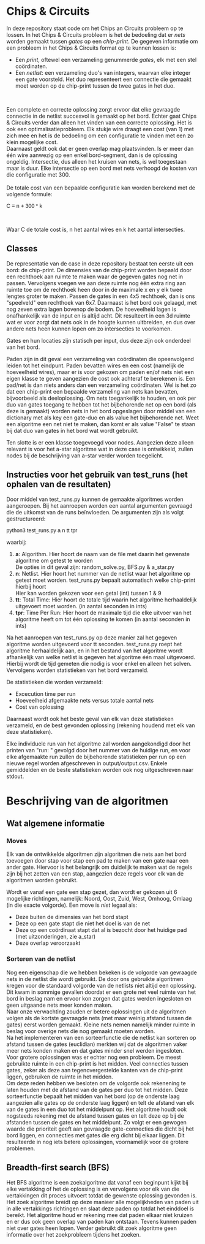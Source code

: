 
# Chips & Circuits 

In deze repository staat code om het Chips an Circuits probleem op te lossen. In het Chips & Circuits
probleem is het de bedoeling dat er <i>nets</i> worden gemaakt tussen <i>gates</i> op een <i>chip-print</i>.
De gegeven informatie om een probleem in het Chips & Circuits format op te kunnen lossen is:
<ul>
  <li>Een <i>print</i>, oftewel een verzameling genummerde <i>gates</i>, elk met een stel coördinaten.</li>
  <li>Een <i>netlist</i>: een verzameling duo's van integers, waarvan elke integer een gate voorsteld. Het duo
      representeert een connectie die gemaakt moet worden op de chip-print tussen de twee gates in het duo.</li>
</ul>

<br>

Een complete en correcte oplossing zorgt ervoor dat elke gevraagde connectie in de netlist succesvol is gemaakt
op het bord. Echter gaat Chips & Circuits verder dan alleen het vinden van een correcte oplossing. Het is ook
een optimalisatieprobleem. Elk stukje wire draagt een cost (van 1) met zich mee en het is de bedoeling om een
configuratie te vinden met een zo klein mogelijke cost.<br>
Daarnaast geldt ook dat er geen overlap mag plaatsvinden. Is er meer dan één wire aanwezig op een enkel bord-segment,
dan is de oplossing ongeldig. Intersectie, dus alleen het kruisen van nets, is wel toegestaan maar is duur. Elke
intersectie op een bord met nets verhoogd de kosten van die configuratie met 300.<br><br>
De totale cost van een bepaalde configuratie kan worden berekend met de volgende formule:<br>

<p style="font-family:arial">C = n + 300 * k<p><br>

Waar C de totale cost is, n het aantal wires en k het aantal intersecties.




## Classes

De representatie van de case in deze repository bestaat ten eerste uit een bord: de chip-print. De dimensies van de chip-print worden bepaald door een rechthoek aan ruimte te maken waar de gegeven gates nog net in passen. Vervolgens voegen we aan deze ruimte nog één extra ring aan ruimte toe om de rechthoek heen door in de maximale x en y elk twee lengtes groter te maken. Passen de gates in een 4x5 rechthoek, dan is ons "speelveld" een rechthoek van 6x7. Daarnaast is het bord ook gelaagd, met nog zeven extra lagen bovenop de bodem. De hoeveelheid lagen is onafhankelijk van de input en is altijd acht. Dit resulteert in een 3d ruimte wat er voor zorgt dat nets ook in de hoogte kunnen uitbreiden, en dus over andere nets heen kunnen lopen om zo intersecties te voorkomen. 
<br>

Gates en hun locaties zijn statisch per input, dus deze zijn ook onderdeel van het bord.
<br>

Paden zijn in dit geval een verzameling van coördinaten die opeenvolgend leiden tot het eindpunt. Paden bevatten wires en een cost (namelijk de hoeveelheid wires), maar er is voor gekozen om paden en/of nets niet een eigen klasse te geven aangezien de cost ook achteraf te berekenen is. Een pad/net is dan niets anders dan een verzameling coördinaten. Wel is het zo dat een chip-print een bepaalde verzameling van nets kan bevatten, bijvoorbeeld als deeloplossing. Om nets toegankelijk te houden, en ook per duo van gates toegang te hebben tot het bijbehorende net op een bord (als deze is gemaakt) worden nets in het bord opgeslagen door middel van een dictionary met als key een gate-duo en als value het bijbehorende net. Weet een algoritme een net niet te maken, dan komt er als value "False" te staan bij dat duo van gates in het bord wat wordt gebruikt.
<br>

Ten slotte is er een klasse toegevoegd voor nodes. Aangezien deze alleen relevant is voor het a-star algoritme wat in deze case is ontwikkeld, zullen nodes bij de beschrijving van a-star verder worden toegelicht.
<br>




## Instructies voor het gebruik van test_runs (het ophalen van de resultaten)

Door middel van test_runs.py kunnen de gemaakte algoritmes worden aangeroepen.
Bij het aanroepen worden een aantal argumenten gevraagd die de uitkomst van de runs beïnvloeden.
De argumenten zijn als volgt gestructureerd:

<p style="font-family:arial">python3 test_runs.py a n tt tpr<p>
waarbij:
<ol>
  <li><b>a</b>: Algorithm. Hier hoort de naam van de file met daarin het gewenste algoritme om getest te worden<br>
         De opties in dit geval zijn: random_solve.py, BFS.py & a_star.py
         </li>
  <li><b>n</b>: Netlist. Hier hoort het nummer van de netlist waar het algoritme op getest moet worden.
         test_runs.py bepaalt automatisch welke chip-print hierbij hoort<br>
         Hier kan worden gekozen voor een getal (int) tussen 1 & 9
         </li>
  <li><b>tt</b>: Total Time: Hier hoort de totale tijd waarin het algoritme herhaaldelijk uitgevoert moet worden.
                 (in aantal seconden in ints)</li>
  <li><b>tpr</b>: Time Per Run: Hier hoort de maximale tijd die elke uitvoer van het algoritme heeft om tot één 
                  oplossing te komen (in aantal seconden in ints)</li>
</ol>

Na het aanroepen van test_runs.py op deze manier zal het gegeven algoritme worden uitgevoerd voor tt seconden.
test_runs.py roept het algoritme herhaaldelijk aan, en in het bestand van het algoritme wordt afhankelijk van
welke netlist is gegeven het algoritme één maal uitgevoerd. Hierbij wordt de tijd gemeten die nodig is voor enkel
en alleen het solven. Vervolgens worden statistieken van het bord verzameld.<br>

De statistieken die worden verzameld:
<ul>
  <li>Excecution time per run</li>
  <li>Hoeveelheid afgemaakte nets versus totale aantal nets</li>
  <li>Cost van oplossing</li>
</ul>

Daarnaast wordt ook het beste geval van elk van deze statistieken verzameld,
en de best gevonden oplossing (rekening houdend met elk van deze statistieken).<br>

Elke individuele run van het algoritme zal worden aangekondigd door het printen van "run: " gevolgd door
het nummer van de huidige run, en voor elke afgemaakte run zullen de bijbehorende statistieken per run
op een nieuwe regel worden afgeschreven in output/output.csv.
Enkele gemiddelden en de beste statistieken worden ook nog uitgeschreven naar
stdout.



# Beschrijving van de algoritmen

## Wat algemene informatie

### Moves

Elk van de ontwikkelde algoritmen zijn algoritmen die nets aan het bord toevoegen door stap voor stap een pad te maken van een gate naar een ander gate. Hiervoor is het belangrijk om duidelijk te maken wat de regels zijn bij het zetten van een stap, aangezien deze regels voor elk van de algoritmen worden gebruikt.
<br>

Wordt er vanaf een gate een stap gezet, dan wordt er gekozen uit 6 mogelijke richtingen, namelijk: Noord, Oost, Zuid, West, Omhoog, Omlaag (in die exacte volgorde). Een move is <i>niet</i> legaal als:

<ul>
  <li>Deze buiten de dimensies van het bord stapt</li>
  <li>Deze op een gate stapt die niet het doel is van de net</li>
  <li>Deze op een coördinaat stapt dat al is bezocht door het huidige pad (met uitzonderingen, zie a_star)</li>
  <li>Deze overlap veroorzaakt</li>
</ul>

### Sorteren van de netlist

Nog een eigenschap die we hebben bekeken is de volgorde van gevraagde nets in de netlist die wordt gebruikt. De door ons gebruikte algoritmen kregen voor de standaard volgorde van de netlists niet altijd een oplossing. Dit kwam in sommige gevallen doordat er een grote net veel ruimte van het bord in beslag nam en ervoor kon zorgen dat gates werden ingesloten en geen uitgaande nets meer konden maken.<br>
Naar onze verwachting zouden er betere oplossingen uit de algoritmen volgen als de kortste gevraagde nets (met maar weinig afstand tussen de gates) eerst worden gemaakt. Kleine nets nemen namelijk minder ruimte in beslag voor overige nets die nog gemaakt moeten worden.<br>
Na het implementeren van een sorteerfunctie die de netlist kan sorteren op afstand tussen de gates (euclidian) merkten wij dat de algoritmen vaker meer nets konden maken en dat gates minder snel werden ingesloten. <br>
Voor grotere oplossingen was er echter nog een probleem. De meest gebruikte ruimte in een chip-print is het midden. Veel connecties tussen gates, zeker als deze aan tegenovergestelde kanten van de chip-print liggen, gebruiken de ruimte in het midden.<br>
Om deze reden hebben we besloten om de volgorde ook rekenening te laten houden met de afstand van de gates per duo tot het midden. Deze sorteerfunctie bepaalt het midden van het bord (op de onderste laag aangezien alle gates op de onderste laag liggen) en telt de afstand van elk van de gates in een duo tot het middelpunt op. Het algoritme houdt ook nogsteeds rekening met de afstand tussen gates en telt deze op bij de afstanden tussen de gates en het middelpunt. Zo volgt er een gewogen waarde die prioriteit geeft aan gevraagde gate-connecties die dicht bij het bord liggen, en connecties met gates die erg dicht bij elkaar liggen. Dit resulteerde in nog iets betere oplossingen, voornamelijk voor de grotere problemen.



## Breadth-first search (BFS)
Het BFS algoritme is een zoekalgoritme dat vanaf een beginpunt kijkt bij elke vertakking of het de oplossing is en vervolgens voor elk van die vertakkingen dit proces uitvoert totdat de gewenste oplossing gevonden is. Het zoek algoritme breidt op deze manieer alle mogelijkheden van paden uit in alle vertakkings richtingen en slaat deze paden op totdat het einddoel is bereikt. Het algoritme houd er rekening mee dat paden elkaar niet kruizen en er dus ook geen overlap van paden kan ontstaan. Tevens kunnen paden niet over gates heen lopen. Verder gebruikt dit zoek algoritme geen informatie over het zoekprobleem tijdens het zoeken.